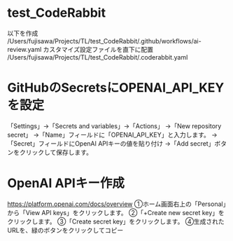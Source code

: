 # test_CodeRabbit

以下を作成
/Users/fujisawa/Projects/TL/test_CodeRabbit/.github/workflows/ai-review.yaml
カスタマイズ設定ファイルを直下に配置
/Users/fujisawa/Projects/TL/test_CodeRabbit/.coderabbit.yaml

# GitHubのSecretsにOPENAI_API_KEYを設定
「Settings」→「Secrets and variables」→「Actions」
→「New repository secret」
→「Name」フィールドに「OPENAI_API_KEY」と入力します。
→「Secret」フィールドにOpenAI APIキーの値を貼り付け
→「Add secret」ボタンをクリックして保存します。

# OpenAI APIキー作成
https://platform.openai.com/docs/overview
①ホーム画面右上の「Personal」から「View API keys」をクリックします。
②「+Create new secret key」をクリックします。
③「Create secret key」をクリックします。
④生成されたURLを、緑のボタンをクリックしてコピー